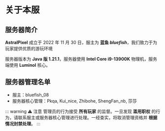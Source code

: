 # 关于本服

## 服务器简介

**AstralPixel** 成立于 2022 年 11 月 30 日，服主为 **蓝鱼 *bluefish***，我们致力于为玩家提供优质的游玩环境

服务器版本为 **Java 版 1.21.1**，服务器使用 **Intel Core i9-13900K** 物理机，服务端使用 **Luminol** 核心。

## 服务器管理名单

- 服主：bluefish_08
- 服务器核心管理：Pkqa, Kui_nice, Zhibohe, ShengFan_nb, 莎莎

::: warning :warning: 注意
管理员的行为接受 **所有玩家** 的监督。一旦发现 **滥用职权** 的行为，请联系服主或服务器核心管理进行处理。一经查实，将取消管理资格并 **根据情况封禁处理**。
:::

